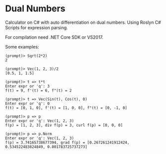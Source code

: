 # Dual Numbers
Calculator on C# with auto differentiation on dual numbers.
Using Roslyn C# Scripts for expression parsing.

For compilation need .NET Core SDK or VS2017.

Some examples:
```
(prompt)> Sqrt(2*2)
2

(prompt)> Vec(1, 2, 3)/2
[0.5, 1, 1.5]

(prompt)> t => t*t
Enter expr or 'q': 3
f(t) = 9, f'(t) = 6, f"(t) = 2

(prompt)> t => Vec(Sin(t), Cos(t), 0)
Enter expr or 'q': 0
f(t) = [0, 1, 0], f'(t) = [1, 0, 0], f"(t) = [0, -1, 0]

(prompt)> p => p
Enter expr or 'q': Vec(1, 2, 3)
f(p) = [1, 2, 3], div f(p) = 3, curl f(p) = [0, 0, 0]

(prompt)> p => p.Norm
Enter expr or 'q': Vec(1, 2, 3)
f(p) = 3.74165738677394, grad f(p) = [0.267261241912424, 0.534522483824849, 0.801783725737273]
```
